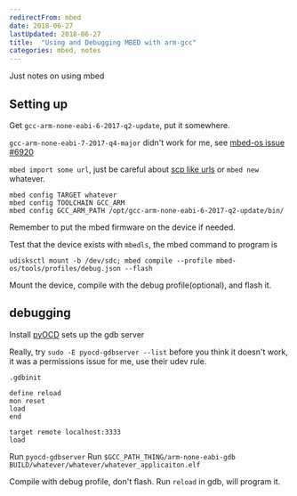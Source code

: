 ```yaml
---
redirectFrom: mbed
date: 2018-06-27
lastUpdated: 2018-06-27
title:  "Using and Debugging MBED with arm-gcc"
categories: mbed, notes
---
```


Just notes on using mbed

<!--excerpt-->

## Setting up
Get `gcc-arm-none-eabi-6-2017-q2-update`, put it somewhere.

`gcc-arm-none-eabi-7-2017-q4-major` didn't work for me, see
[mbed-os issue #6920](https://github.com/ARMmbed/mbed-os/issues/6920)

`mbed import some url`, just be careful about
[scp like urls](https://github.com/ARMmbed/mbed-cli/issues/706)
or `mbed new` whatever.

```
mbed config TARGET whatever
mbed config TOOLCHAIN GCC_ARM
mbed config GCC_ARM_PATH /opt/gcc-arm-none-eabi-6-2017-q2-update/bin/
```

Remember to put the mbed firmware on the device if needed.

Test that the device exists with `mbedls`, the mbed command to program is
```
udisksctl mount -b /dev/sdc; mbed compile --profile mbed-os/tools/profiles/debug.json --flash
```
Mount the device, compile with the debug profile(optional), and flash it.

## debugging
Install [pyOCD](https://github.com/mbedmicro/pyOCD) sets up the gdb server

Really, try `sudo -E pyocd-gdbserver --list` before you think it doesn't work,
it was a permissions issue for me, use their udev rule.


`.gdbinit`
```
define reload
mon reset
load
end

target remote localhost:3333
load
```

Run `pyocd-gdbserver`
Run `$GCC_PATH_THING/arm-none-eabi-gdb BUILD/whatever/whatever/whatever_applicaiton.elf`

Compile with debug profile, don't flash. Run `reload` in gdb, will program it.
